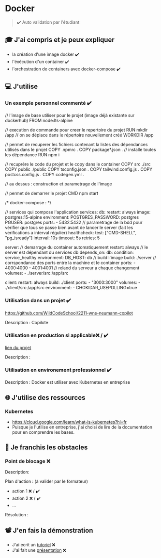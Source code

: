 # Docker

> ✔️ Auto validation par l'étudiant

## 🎓 J'ai compris et je peux expliquer

- la création d'une image docker ✔️
- l'éxécution d'un container ✔️
- l'orchestration de containers avec docker-compose ✔️


## 💻 J'utilise

### Un exemple personnel commenté ✔️

// l'image de base utiliser pour le projet (image déjà existante sur dockerhub)
FROM node:lts-alpine

// execution de commande pour creer le repertoire du projet
RUN mkdir /app
// on se déplace dans le répertoire nouvellement créé
WORKDIR /app

// permet de recuperer les fichiers contenant la listes des dépendances utilisés dans le projet
COPY .npmrc .
COPY package*.json .
// installe toutes les dépendance
RUN npm i

// recuprère le code du projet et le copy dans le container
COPY src ./src
COPY public ./public
COPY tsconfig.json .
COPY tailwind.config.js .
COPY postcss.config.js .
COPY codegen.yml .

// au dessus : construction et parametrage de l'image

// permet de demarrer le projet
CMD npm start


/* docker-compose : */

// services qui compose l'application
services:
  db:
    restart: always
    image: postgres:15-alpine
    environment:
      POSTGRES_PASSWORD: postgres
      PGUSER: postgres
    ports:
      - 5432:5432
    // parametrage de la bdd pour vérifier que tous se passe bien avant de lancer le server (fait les verifications a interval régulier)
    healthcheck:
      test: ["CMD-SHELL", "pg_isready"]
      interval: 10s
      timeout: 5s
      retries: 5

  server:
    // demarrage du container automatiquement
    restart: always
    // le server est dépendant du services db
    depends_on:
      db:
        condition: service_healthy
    environment:
      DB_HOST: db
    // build l'image
    build: ./server
    // corrspondance des ports entre la machine et le container
    ports:
      - 4000:4000
      - 4001:4001
    // relaod du serveur a chaque changement
    volumes:
      - ./server/src:/app/src

  client:
    restart: always
    build: ./client
    ports:
      - "3000:3000"
    volumes:
      - ./client/src:/app/src
    environment:
      - CHOKIDAR_USEPOLLING=true

### Utilisation dans un projet ✔️

https://github.com/WildCodeSchool/2211-wns-neumann-copilot

Description : Copilote

### Utilisation en production si applicable❌ / ✔️

[lien du projet](...)

Description :

### Utilisation en environement professionnel ✔️

Description : Docker est utiliser avec Kubernetes en entreprise

## 🌐 J'utilise des ressources

### Kubernetes

- https://cloud.google.com/learn/what-is-kubernetes?hl=fr
- Puisque je l'utilise en entreprise, j'ai choisi de lire de la documentation pour en comprendre les bases.

## 🚧 Je franchis les obstacles

### Point de blocage ❌

Description:

Plan d'action : (à valider par le formateur)

- action 1 ❌ / ✔️
- action 2 ❌ / ✔️
- ...

Résolution :

## 📽️ J'en fais la démonstration

- J'ai ecrit un [tutoriel](...) ❌
- J'ai fait une [présentation](...) ❌

